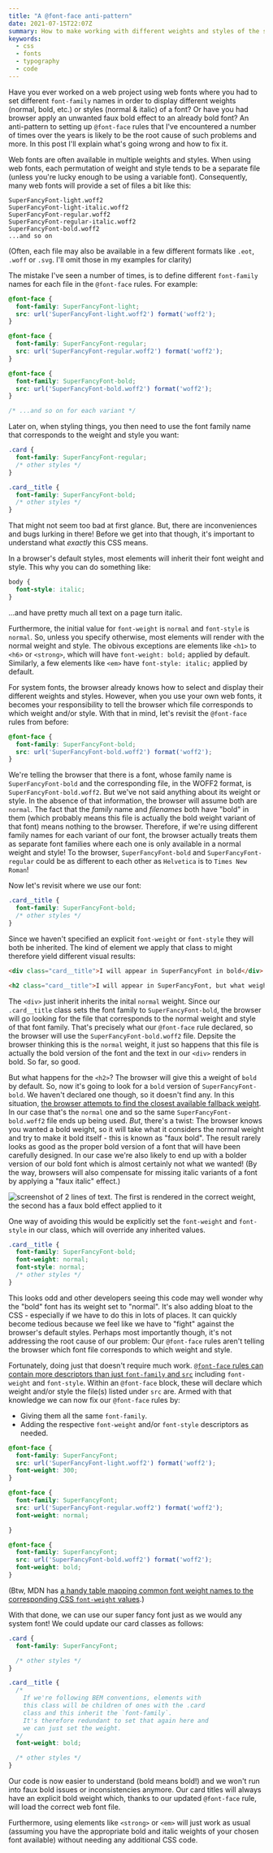 ```yaml
---
title: "A @font-face anti-pattern"
date: 2021-07-15T22:07Z
summary: How to make working with different weights and styles of the same font in CSS easy, by avoiding a common @font-face anti-pattern.
keywords:
  - css
  - fonts
  - typography
  - code
---
```

Have you ever worked on a web project using web fonts where you had to set different `font-family` names in order to display different weights (normal, bold, etc.) or styles (normal & italic) of a font? Or have you had browser apply an unwanted faux bold effect to an already bold font? An anti-pattern to setting up `@font-face` rules that I've encountered a number of times over the years is likely to be the root cause of such problems and more. In this post I'll explain what's going wrong and how to fix it.

Web fonts are often available in multiple weights and styles. When using web fonts, each permutation of weight and style tends to be a separate file (unless you're lucky enough to be using a variable font). Consequently, many web fonts will provide a set of files a bit like this:

```
SuperFancyFont-light.woff2
SuperFancyFont-light-italic.woff2
SuperFancyFont-regular.woff2
SuperFancyFont-regular-italic.woff2
SuperFancyFont-bold.woff2
...and so on
```

(Often, each file may also be available in a few different formats like `.eot`, `.woff` or `.svg`. I'll omit those in my examples for clarity)

The mistake I've seen a number of times, is to define different `font-family` names for each file in the `@font-face` rules. For example:

```css
@font-face {
  font-family: SuperFancyFont-light;
  src: url('SuperFancyFont-light.woff2') format('woff2');
}

@font-face {
  font-family: SuperFancyFont-regular;
  src: url('SuperFancyFont-regular.woff2') format('woff2');
}

@font-face {
  font-family: SuperFancyFont-bold;
  src: url('SuperFancyFont-bold.woff2') format('woff2');
}

/* ...and so on for each variant */
```

Later on, when styling things, you then need to use the font family name that corresponds to the weight and style you want:

```css
.card {
  font-family: SuperFancyFont-regular;
  /* other styles */
}

.card__title {
  font-family: SuperFancyFont-bold;
  /* other styles */
}
```

That might not seem too bad at first glance. But, there are inconveniences and bugs lurking in there! Before we get into that though, it's important to understand what _exactly_ this CSS means.

In a browser's default styles, most elements will inherit their font weight and style. This why you can do something like:

```css
body {
  font-style: italic;
}
```
...and have pretty much all text on a page turn italic.

Furthermore, the initial value for `font-weight` is `normal` and `font-style` is `normal`. So, unless you specify otherwise, most elements will render with the normal weight and style. The obivous exceptions are elements like `<h1>` to `<h6>` or `<strong>`, which will have `font-weight: bold;` applied by default. Similarly, a few elements like `<em>` have `font-style: italic;` applied by default.

For system fonts, the browser already knows how to select and display their different weights and styles. However, when you use your own web fonts, it becomes your responsibility to tell the browser which file corresponds to which weight and/or style. With that in mind, let's revisit the `@font-face` rules from before:

```css
@font-face {
  font-family: SuperFancyFont-bold;
  src: url('SuperFancyFont-bold.woff2') format('woff2');
}
```

We're telling the browser that there is a font, whose family name is `SuperFancyFont-bold` and the corresponding file, in the WOFF2 format, is `SuperFancyFont-bold.woff2`. But we've not said anything about its weight or style. In the absence of that information, the browser will assume both are `normal`. The fact that the _family_ name and _filenames_ both have "bold" in them (which probably means this file is actually the bold weight variant of that font) means nothing to the browser. Therefore, if we're using different family names for each variant of our font, the browser actually treats them as separate font families where each one is only available in a normal weight and style! To the browser, `SuperFancyFont-bold` and `SuperFancyFont-regular` could be as different to each other as `Helvetica` is to `Times New Roman`!

Now let's revisit where we use our font:

```css
.card__title {
  font-family: SuperFancyFont-bold;
  /* other styles */
}
```

Since we haven't specified an explicit `font-weight` or `font-style` they will both be inherited. The kind of element we apply that class to might therefore yield different visual results:

```html
<div class="card__title">I will appear in SuperFancyFont in bold</div>

<h2 class="card__title">I will appear in SuperFancyFont, but what weight?</h2>
```

The `<div>` just inherit inherits the inital `normal` weight. Since our `.card__title` class sets the font family to `SuperFancyFont-bold`, the browser will go looking for the file that corresponds to the normal weight and style of that font family. That's precisely what our `@font-face` rule declared, so the browser will use the `SuperFancyFont-bold.woff2` file. Depsite the browser thinking this is the `normal` weight, it just so happens that this file is actually the bold version of the font and the text in our `<div>` renders in bold. So far, so good.

But what happens for the `<h2>`? The browser will give this a weight of `bold` by default. So, now it's going to look for a `bold` version of `SuperFancyFont-bold`. We haven't declared one though, so it doesn't find any. In this situation, [the browser attempts to find the closest available fallback weight](https://developer.mozilla.org/en-US/docs/Web/CSS/font-weight#fallback_weights). In our case that's the `normal` one and so the same `SuperFancyFont-bold.woff2` file ends up being used. _But_, there's a twist: The browser knows you wanted a bold weight, so it will take what it considers the normal weight and try to make it bold itself - this is known as "faux bold". The result rarely looks as good as the proper bold version of a font that will have been carefully designed. In our case we're also likely to end up with a bolder version of our bold font which is almost certainly not what we wanted! (By the way, browsers will also compensate for missing italic variants of a font by applying a "faux italic" effect.)

![screenshot of 2 lines of text. The first is rendered in the correct weight, the second has a faux bold effect applied to it](/media/2021/font-face-antipattern/faux-bold.png)

One way of avoiding this would be explicitly set the `font-weight` and `font-style` in our class, which will override any inherited values.

```css
.card__title {
  font-family: SuperFancyFont-bold;
  font-weight: normal;
  font-style: normal;
  /* other styles */
}
```

This looks odd and other developers seeing this code may well wonder why the "bold" font has its weight set to "normal". It's also adding bloat to the CSS - especially if we have to do this in lots of places. It can quickly become tedious because we feel like we have to "fight" against the browser's default styles. Perhaps most importantly though, it's not addressing the root cause of our problem: Our `@font-face` rules aren't telling the browser which font file corresponds to which weight and style.

Fortunately, doing just that doesn't require much work. [`@font-face` rules can contain more descriptors than just `font-family` and `src`](https://developer.mozilla.org/en-US/docs/Web/CSS/@font-face#descriptors) including `font-weight` and `font-style`. Within an `@font-face` block, these will declare which weight and/or style the file(s) listed under `src` are. Armed with that knowledge we can now fix our `@font-face` rules by:

* Giving them all the same `font-family`.
* Adding the respective `font-weight` and/or `font-style` descriptors as needed.

```css
@font-face {
  font-family: SuperFancyFont;
  src: url('SuperFancyFont-light.woff2') format('woff2');
  font-weight: 300;
}

@font-face {
  font-family: SuperFancyFont;
  src: url('SuperFancyFont-regular.woff2') format('woff2');
  font-weight: normal;

}

@font-face {
  font-family: SuperFancyFont;
  src: url('SuperFancyFont-bold.woff2') format('woff2');
  font-weight: bold;
}
```

(Btw, MDN has [a handy table mapping common font weight names to the corresponding CSS `font-weight` values](https://developer.mozilla.org/en-US/docs/Web/CSS/font-weight#common_weight_name_mapping).)

With that done, we can use our super fancy font just as we would any system font! We could update our card classes as follows:

```css
.card {
  font-family: SuperFancyFont;

  /* other styles */
}

.card__title {
  /*
    If we're following BEM conventions, elements with
    this class will be children of ones with the .card
    class and this inherit the `font-family`.
    It's therefore redundant to set that again here and
    we can just set the weight.
  */
  font-weight: bold;

  /* other styles */
}
```

Our code is now easier to understand (bold means bold!) and we won't run into faux bold issues or inconsistencies anymore. Our card titles will always have an explicit bold weight which, thanks to our updated `@font-face` rule, will load the correct web font file.

Furthermore, using elements like `<strong>` or `<em>` will just work as usual (assuming you have the appropriate bold and italic weights of your chosen font available) without needing any additional CSS code.
